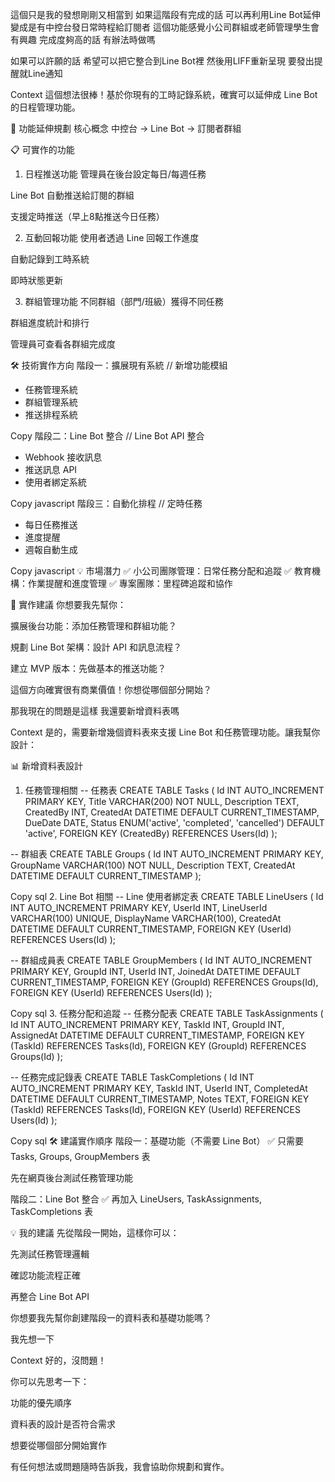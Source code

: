 這個只是我的發想剛剛又相當到 如果這階段有完成的話 可以再利用Line Bot延伸 變成是有中控台發日常時程給訂閱者 這個功能感覺小公司群組或老師管理學生會有興趣
完成度夠高的話 有辦法時做嗎

如果可以許願的話 希望可以把它整合到Line Bot裡  然後用LIFF重新呈現 要發出提醒就Line通知

Context
這個想法很棒！基於你現有的工時記錄系統，確實可以延伸成 Line Bot 的日程管理功能。

🎯 功能延伸規劃
核心概念
中控台 → Line Bot → 訂閱者群組

📋 可實作的功能
1. 日程推送功能
管理員在後台設定每日/每週任務

Line Bot 自動推送給訂閱的群組

支援定時推送（早上8點推送今日任務）

2. 互動回報功能
使用者透過 Line 回報工作進度

自動記錄到工時系統

即時狀態更新

3. 群組管理功能
不同群組（部門/班級）獲得不同任務

群組進度統計和排行

管理員可查看各群組完成度

🛠️ 技術實作方向
階段一：擴展現有系統
// 新增功能模組
- 任務管理系統
- 群組管理系統  
- 推送排程系統

Copy
階段二：Line Bot 整合
// Line Bot API 整合
- Webhook 接收訊息
- 推送訊息 API
- 使用者綁定系統

Copy
javascript
階段三：自動化排程
// 定時任務
- 每日任務推送
- 進度提醒
- 週報自動生成

Copy
javascript
💡 市場潛力
✅ 小公司團隊管理：日常任務分配和追蹤
✅ 教育機構：作業提醒和進度管理
✅ 專案團隊：里程碑追蹤和協作

🚀 實作建議
你想要我先幫你：

擴展後台功能：添加任務管理和群組功能？

規劃 Line Bot 架構：設計 API 和訊息流程？

建立 MVP 版本：先做基本的推送功能？

這個方向確實很有商業價值！你想從哪個部分開始？

那我現在的問題是這樣 我還要新增資料表嗎


Context
是的，需要新增幾個資料表來支援 Line Bot 和任務管理功能。讓我幫你設計：

📊 新增資料表設計
1. 任務管理相關
-- 任務表
CREATE TABLE Tasks (
    Id INT AUTO_INCREMENT PRIMARY KEY,
    Title VARCHAR(200) NOT NULL,
    Description TEXT,
    CreatedBy INT,
    CreatedAt DATETIME DEFAULT CURRENT_TIMESTAMP,
    DueDate DATE,
    Status ENUM('active', 'completed', 'cancelled') DEFAULT 'active',
    FOREIGN KEY (CreatedBy) REFERENCES Users(Id)
);

-- 群組表
CREATE TABLE Groups (
    Id INT AUTO_INCREMENT PRIMARY KEY,
    GroupName VARCHAR(100) NOT NULL,
    Description TEXT,
    CreatedAt DATETIME DEFAULT CURRENT_TIMESTAMP
);

Copy
sql
2. Line Bot 相關
-- Line 使用者綁定表
CREATE TABLE LineUsers (
    Id INT AUTO_INCREMENT PRIMARY KEY,
    UserId INT,
    LineUserId VARCHAR(100) UNIQUE,
    DisplayName VARCHAR(100),
    CreatedAt DATETIME DEFAULT CURRENT_TIMESTAMP,
    FOREIGN KEY (UserId) REFERENCES Users(Id)
);

-- 群組成員表
CREATE TABLE GroupMembers (
    Id INT AUTO_INCREMENT PRIMARY KEY,
    GroupId INT,
    UserId INT,
    JoinedAt DATETIME DEFAULT CURRENT_TIMESTAMP,
    FOREIGN KEY (GroupId) REFERENCES Groups(Id),
    FOREIGN KEY (UserId) REFERENCES Users(Id)
);

Copy
sql
3. 任務分配和追蹤
-- 任務分配表
CREATE TABLE TaskAssignments (
    Id INT AUTO_INCREMENT PRIMARY KEY,
    TaskId INT,
    GroupId INT,
    AssignedAt DATETIME DEFAULT CURRENT_TIMESTAMP,
    FOREIGN KEY (TaskId) REFERENCES Tasks(Id),
    FOREIGN KEY (GroupId) REFERENCES Groups(Id)
);

-- 任務完成記錄表
CREATE TABLE TaskCompletions (
    Id INT AUTO_INCREMENT PRIMARY KEY,
    TaskId INT,
    UserId INT,
    CompletedAt DATETIME DEFAULT CURRENT_TIMESTAMP,
    Notes TEXT,
    FOREIGN KEY (TaskId) REFERENCES Tasks(Id),
    FOREIGN KEY (UserId) REFERENCES Users(Id)
);

Copy
sql
🛠️ 建議實作順序
階段一：基礎功能（不需要 Line Bot）
✅ 只需要 Tasks, Groups, GroupMembers 表

先在網頁後台測試任務管理功能

階段二：Line Bot 整合
✅ 再加入 LineUsers, TaskAssignments, TaskCompletions 表

💡 我的建議
先從階段一開始，這樣你可以：

先測試任務管理邏輯

確認功能流程正確

再整合 Line Bot API

你想要我先幫你創建階段一的資料表和基礎功能嗎？

我先想一下


Context
好的，沒問題！

你可以先思考一下：

功能的優先順序

資料表的設計是否符合需求

想要從哪個部分開始實作

有任何想法或問題隨時告訴我，我會協助你規劃和實作。


